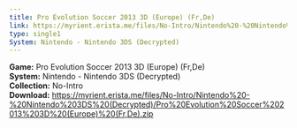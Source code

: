 ```yaml
---
title: Pro Evolution Soccer 2013 3D (Europe) (Fr,De)
link: https://myrient.erista.me/files/No-Intro/Nintendo%20-%20Nintendo%203DS%20(Decrypted)/Pro%20Evolution%20Soccer%202013%203D%20(Europe)%20(Fr,De).zip
type: single1
System: Nintendo - Nintendo 3DS (Decrypted)
---
```

<b>Game:</b> Pro Evolution Soccer 2013 3D (Europe) (Fr,De)<br>
<b>System:</b> Nintendo - Nintendo 3DS (Decrypted)<br>
<b>Collection:</b> No-Intro<br>
<b>Download:</b> https://myrient.erista.me/files/No-Intro/Nintendo%20-%20Nintendo%203DS%20(Decrypted)/Pro%20Evolution%20Soccer%202013%203D%20(Europe)%20(Fr,De).zip